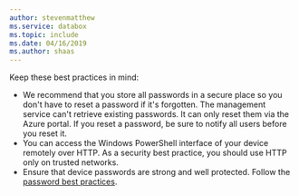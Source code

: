 ```yaml
---
author: stevenmatthew
ms.service: databox  
ms.topic: include
ms.date: 04/16/2019
ms.author: shaas
---
```


Keep these best practices in mind:

- We recommend that you store all passwords in a secure place so you don't have to reset a password if it's forgotten. The management service can't retrieve existing passwords. It can only reset them via the Azure portal. If you reset a password, be sure to notify all users before you reset it.
- You can access the Windows PowerShell interface of your device remotely over HTTP. As a security best practice, you should use HTTP only on trusted networks.
- Ensure that device passwords are strong and well protected. Follow the [password best practices](../articles/security/fundamentals/identity-management-best-practices.md#enable-password-management).
